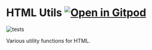 # HTML Utils <a href="https://gitpod.io/#https://github.com/gouniverse/htmlutils" style="float:right:"><img src="https://gitpod.io/button/open-in-gitpod.svg" alt="Open in Gitpod" loading="lazy"></a>

![tests](https://github.com/gouniverse/htmlutils/workflows/tests/badge.svg)

Various utility functions for HTML.
